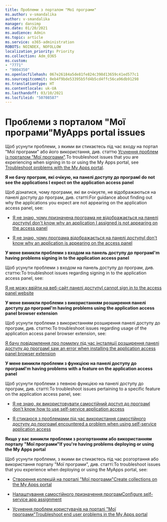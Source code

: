 ```yaml
---
title: Проблеми з порталом "Мої програми"
ms.author: v-smandalika
author: v-smandalika
manager: dansimp
ms.date: 01/20/2021
ms.audience: Admin
ms.topic: article
ms.service: o365-administration
ROBOTS: NOINDEX, NOFOLLOW
localization_priority: Priority
ms.collection: Adm_O365
ms.custom:
- "7771"
- "9004350"
ms.openlocfilehash: 067e26184a5de81fe824c398d13659c41ed577c1
ms.sourcegitcommit: 0eb4f9bde53395b5fd4b5cd4ffc56ca96db91298
ms.translationtype: HT
ms.contentlocale: uk-UA
ms.lasthandoff: 03/10/2021
ms.locfileid: "50708587"
---
```

# <a name="myapps-portal-issues"></a><span data-ttu-id="1cc09-102">Проблеми з порталом "Мої програми"</span><span class="sxs-lookup"><span data-stu-id="1cc09-102">MyApps portal issues</span></span>

<span data-ttu-id="1cc09-103">Щоб усунути проблеми, з якими ви стикаєтесь під час входу на портал "Мої програми" або його використання, див. статтю [Усунення проблем із порталом "Мої програми"](https://docs.microsoft.com/azure/active-directory/user-help/my-apps-portal-end-user-troubleshoot).</span><span class="sxs-lookup"><span data-stu-id="1cc09-103">To troubleshoot issues that you are experiencing when signing in to or using the My Apps portal, see [Troubleshoot problems with the My Apps portal](https://docs.microsoft.com/azure/active-directory/user-help/my-apps-portal-end-user-troubleshoot).</span></span>

<span data-ttu-id="1cc09-104">**Я не бачу програм, які очікую, на панелі доступу до програм**</span><span class="sxs-lookup"><span data-stu-id="1cc09-104">**I do not see the applications I expect on the application access panel**</span></span>

<span data-ttu-id="1cc09-105">Щоб дізнатися, чому програми, які ви очікуєте, не відображаються на панелі доступу до програм, див. статті:</span><span class="sxs-lookup"><span data-stu-id="1cc09-105">For guidance about finding out why the applications you expect are not appearing on the application access panel, see:</span></span>

- [<span data-ttu-id="1cc09-106">Я не знаю, чому призначена програма не відображається на панелі доступу</span><span class="sxs-lookup"><span data-stu-id="1cc09-106">I don't know why an application I assigned is not appearing on the access panel</span></span>](https://docs.microsoft.com/azure/active-directory/manage-apps/application-sign-in-other-problem-access-panel)
     
- [<span data-ttu-id="1cc09-107">Я не знаю, чому програма відображається на панелі доступу</span><span class="sxs-lookup"><span data-stu-id="1cc09-107">I don't know why an application is appearing on the access panel</span></span>](https://docs.microsoft.com/azure/active-directory/manage-apps/application-sign-in-other-problem-access-panel)

<span data-ttu-id="1cc09-108">**У мене виникли проблеми з входом на панель доступу до програм**</span><span class="sxs-lookup"><span data-stu-id="1cc09-108">**I'm having problems signing in to the application access panel**</span></span>

<span data-ttu-id="1cc09-109">Щоб усунути проблеми з входом на панель доступу до програм, див. статтю:</span><span class="sxs-lookup"><span data-stu-id="1cc09-109">To troubleshoot issues regarding signing in to the application access panel, see:</span></span>

[<span data-ttu-id="1cc09-110">Я не можу ввійти на веб-сайт панелі доступу</span><span class="sxs-lookup"><span data-stu-id="1cc09-110">I cannot sign in to the access panel website</span></span>](https://docs.microsoft.com/azure/active-directory/manage-apps/application-sign-in-other-problem-access-panel)

<span data-ttu-id="1cc09-111">**У мене виникли проблеми з використанням розширення панелі доступу до програм**</span><span class="sxs-lookup"><span data-stu-id="1cc09-111">**I'm having problems using the application access panel browser extension**</span></span>

<span data-ttu-id="1cc09-112">Щоб усунути проблеми з використанням розширення панелі доступу до програм, див. статтю:</span><span class="sxs-lookup"><span data-stu-id="1cc09-112">To troubleshoot issues regarding usage of the application access panel browser extension, see:</span></span>

[<span data-ttu-id="1cc09-113">Я бачу повідомлення про помилку під час інсталяції розширення панелі доступу до програм</span><span class="sxs-lookup"><span data-stu-id="1cc09-113">I saw an error when installing the application access panel browser extension</span></span>](https://docs.microsoft.com/azure/active-directory/application-access-panel-extension-problem-installing/)

<span data-ttu-id="1cc09-114">**У мене виникли проблеми з функцією на панелі доступу до програм**</span><span class="sxs-lookup"><span data-stu-id="1cc09-114">**I'm having problems with a feature on the application access panel**</span></span>

<span data-ttu-id="1cc09-115">Щоб усунути проблеми з певною функцією на панелі доступу до програм, див. статті:</span><span class="sxs-lookup"><span data-stu-id="1cc09-115">To troubleshoot issues pertaining to a specific feature on the application access panel, see:</span></span>

- [<span data-ttu-id="1cc09-116">Я не знаю, як використовувати самостійний доступ до програм</span><span class="sxs-lookup"><span data-stu-id="1cc09-116">I don't know how to use self-service application access</span></span>](https://docs.microsoft.com/azure/active-directory/manage-apps/access-panel-manage-self-service-access) 

- [<span data-ttu-id="1cc09-117">Я стикаюся з проблемами під час використання самостійного доступу до програм</span><span class="sxs-lookup"><span data-stu-id="1cc09-117">I encountered a problem when using self-service application access</span></span>](https://docs.microsoft.com/azure/active-directory/manage-apps/access-panel-manage-self-service-access)
    
<span data-ttu-id="1cc09-118">**Якщо у вас виникли проблеми з розгортанням або використанням порталу "Мої програми"**</span><span class="sxs-lookup"><span data-stu-id="1cc09-118">**If you're having problems deploying or using the My Apps portal**</span></span>

<span data-ttu-id="1cc09-119">Щоб усунути проблеми, з якими ви стикаєтесь під час розгортання або використання порталу "Мої програми", див. статті:</span><span class="sxs-lookup"><span data-stu-id="1cc09-119">To troubleshoot issues that you experience when deploying or using the MyApps portal, see:</span></span>

- [<span data-ttu-id="1cc09-120">Створення колекцій на порталі "Мої програми"</span><span class="sxs-lookup"><span data-stu-id="1cc09-120">Create collections on the My Apps portal</span></span>](https://docs.microsoft.com/azure/active-directory/manage-apps/access-panel-collections) 
    
- [<span data-ttu-id="1cc09-121">Налаштування самостійного призначення програм</span><span class="sxs-lookup"><span data-stu-id="1cc09-121">Configure self-service app assignment</span></span>](https://docs.microsoft.com/azure/active-directory/manage-apps/manage-self-service-access)
     
- [<span data-ttu-id="1cc09-122">Усунення проблем користувачів на порталі "Мої програми"</span><span class="sxs-lookup"><span data-stu-id="1cc09-122">Troubleshoot end user problems in the My Apps portal</span></span>](https://docs.microsoft.com/azure/active-directory/user-help/my-apps-portal-end-user-troubleshoot)



